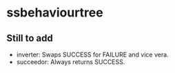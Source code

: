 # ssbehaviourtree

## Still to add

- inverter: Swaps SUCCESS for FAILURE and vice vera.
- succeedor: Always returns SUCCESS.